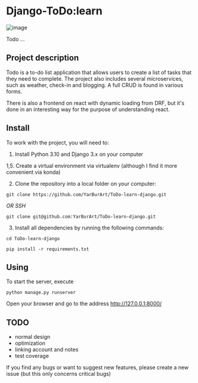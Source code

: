 # Django-ToDo:learn

![image](https://images.unsplash.com/photo-1562841609-5a5e39a7d28d?ixlib=rb-4.0.3&ixid=MnwxMjA3fDB8MHxwaG90by1wYWdlfHx8fGVufDB8fHx8&auto=format&fit=crop&w=1470&q=80)

Todo ...

## Project description

Todo is a to-do list application that allows users to create a list of tasks that they need to complete. The project also includes several microservices, such as weather, check-in and blogging. A full CRUD is found in various forms. 

There is also a frontend on react with dynamic loading from DRF, but it's done in an interesting way for the purpose of understanding react. 
## Install

To work with the project, you will need to:

1. Install Python 3.10 and Django 3.x on your computer

1,5. Create a virtual environment via virtualenv (although I find it more convenient via konda)

2. Clone the repository into a local folder on your computer:


`git clone https://github.com/YarBurArt/ToDo-learn-django.git`

_OR SSH_ 

`git clone git@github.com:YarBurArt/ToDo-learn-django.git`

3. Install all dependencies by running the following commands:


`cd ToDo-learn-django`

`pip install -r requirements.txt`

## Using

To start the server, execute

`python manage.py runserver`

Open your browser and go to the address http://127.0.0.1:8000/

## TODO
- normal design
- optimization 
- linking account and notes 
- test coverage

If you find any bugs or want to suggest new features, please create a new issue (but this only concerns critical bugs)
